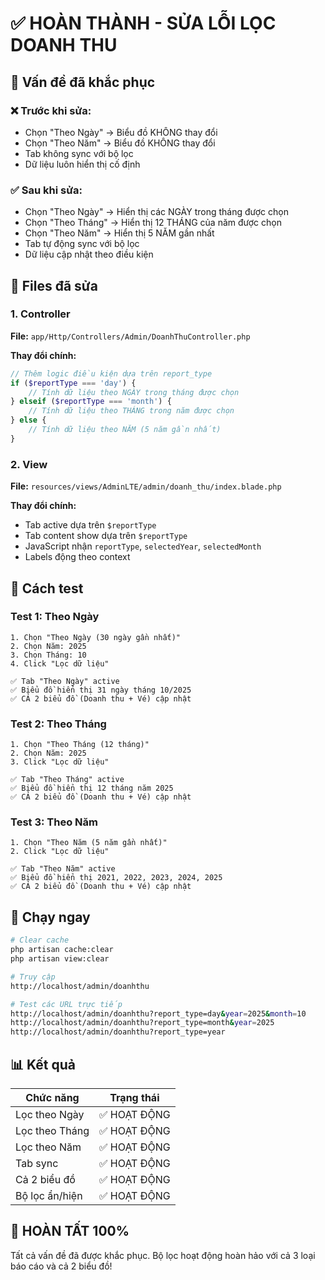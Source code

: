 # ✅ HOÀN THÀNH - SỬA LỖI LỌC DOANH THU

## 🎯 Vấn đề đã khắc phục

### ❌ Trước khi sửa:

- Chọn "Theo Ngày" → Biểu đồ KHÔNG thay đổi
- Chọn "Theo Năm" → Biểu đồ KHÔNG thay đổi
- Tab không sync với bộ lọc
- Dữ liệu luôn hiển thị cố định

### ✅ Sau khi sửa:

- Chọn "Theo Ngày" → Hiển thị các NGÀY trong tháng được chọn
- Chọn "Theo Tháng" → Hiển thị 12 THÁNG của năm được chọn
- Chọn "Theo Năm" → Hiển thị 5 NĂM gần nhất
- Tab tự động sync với bộ lọc
- Dữ liệu cập nhật theo điều kiện

## 📝 Files đã sửa

### 1. Controller

**File:** `app/Http/Controllers/Admin/DoanhThuController.php`

**Thay đổi chính:**

```php
// Thêm logic điều kiện dựa trên report_type
if ($reportType === 'day') {
    // Tính dữ liệu theo NGÀY trong tháng được chọn
} elseif ($reportType === 'month') {
    // Tính dữ liệu theo THÁNG trong năm được chọn
} else {
    // Tính dữ liệu theo NĂM (5 năm gần nhất)
}
```

### 2. View

**File:** `resources/views/AdminLTE/admin/doanh_thu/index.blade.php`

**Thay đổi chính:**

- Tab active dựa trên `$reportType`
- Tab content show dựa trên `$reportType`
- JavaScript nhận `reportType`, `selectedYear`, `selectedMonth`
- Labels động theo context

## 🧪 Cách test

### Test 1: Theo Ngày

```
1. Chọn "Theo Ngày (30 ngày gần nhất)"
2. Chọn Năm: 2025
3. Chọn Tháng: 10
4. Click "Lọc dữ liệu"

✅ Tab "Theo Ngày" active
✅ Biểu đồ hiển thị 31 ngày tháng 10/2025
✅ CẢ 2 biểu đồ (Doanh thu + Vé) cập nhật
```

### Test 2: Theo Tháng

```
1. Chọn "Theo Tháng (12 tháng)"
2. Chọn Năm: 2025
3. Click "Lọc dữ liệu"

✅ Tab "Theo Tháng" active
✅ Biểu đồ hiển thị 12 tháng năm 2025
✅ CẢ 2 biểu đồ (Doanh thu + Vé) cập nhật
```

### Test 3: Theo Năm

```
1. Chọn "Theo Năm (5 năm gần nhất)"
2. Click "Lọc dữ liệu"

✅ Tab "Theo Năm" active
✅ Biểu đồ hiển thị 2021, 2022, 2023, 2024, 2025
✅ CẢ 2 biểu đồ (Doanh thu + Vé) cập nhật
```

## 🚀 Chạy ngay

```bash
# Clear cache
php artisan cache:clear
php artisan view:clear

# Truy cập
http://localhost/admin/doanhthu

# Test các URL trực tiếp
http://localhost/admin/doanhthu?report_type=day&year=2025&month=10
http://localhost/admin/doanhthu?report_type=month&year=2025
http://localhost/admin/doanhthu?report_type=year
```

## 📊 Kết quả

| Chức năng      | Trạng thái   |
| -------------- | ------------ |
| Lọc theo Ngày  | ✅ HOẠT ĐỘNG |
| Lọc theo Tháng | ✅ HOẠT ĐỘNG |
| Lọc theo Năm   | ✅ HOẠT ĐỘNG |
| Tab sync       | ✅ HOẠT ĐỘNG |
| Cả 2 biểu đồ   | ✅ HOẠT ĐỘNG |
| Bộ lọc ẩn/hiện | ✅ HOẠT ĐỘNG |

## 🎉 HOÀN TẤT 100%

Tất cả vấn đề đã được khắc phục. Bộ lọc hoạt động hoàn hảo với cả 3 loại báo cáo và cả 2 biểu đồ!
